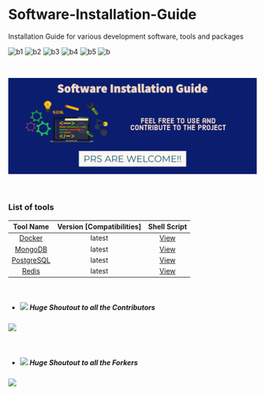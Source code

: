 # Software-Installation-Guide

Installation Guide for various development software, tools and packages

![b1](https://img.shields.io/tokei/lines/github/shravan20/software-installation-guides)
![b2](https://img.shields.io/github/stars/shravan20/software-installation-guides)
![b3](https://img.shields.io/github/issues/shravan20/software-installation-guides)
![b4](https://img.shields.io/github/forks/shravan20/software-installation-guides)
![b5](https://img.shields.io/github/license/shravan20/software-installation-guides)
![b](https://img.shields.io/twitter/url?style=social&url=https%3A%2F%2Fgithub.com%2Fshravan20%2Fsoftware-installation-guides)

<br>

![alt cover](./assets/coverImage.png)

<br>

### List of tools

| Tool Name  | Version [Compatibilities]  | Shell Script |
|:-:|:-:|:-:|
| [Docker](./tools/docker/README.md)  | latest  | [View](./tools/docker)
| [MongoDB](./tools/mongodb/README.md)  | latest  | [View](./tools/mongodb) |
| [PostgreSQL](./tools/postgresql/README.md)| latest | [View](./tools/postgresql) |
| [Redis](./tools/Redis/README.md)      | latest  | [View](./tools/Redis)    |


<br>


- ##### <img src="https://ghost.org/images/docs/setup/fork.gif" width="30"> _Huge Shoutout to all the Contributors_
![](https://contrib.rocks/image?repo=shravan20/software-installation-guides)

<br>

- ##### <img src="https://ghost.org/images/docs/setup/fork.gif" width="30"> _Huge Shoutout to all the Forkers_
![](https://github.com/shravan20/software-installation-guides/network/members)
